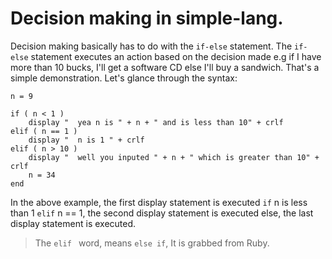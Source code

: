 # Decision making in simple-lang.
Decision making basically has to do with the `if-else` statement. The  `if-else` statement executes an action  based on the decision made e.g if I have more than 10 bucks, I'll get a software CD else I'll buy a sandwich. That's a simple demonstration. Let's glance through the syntax:

```
n = 9

if ( n < 1 )
	display "  yea n is " + n + " and is less than 10" + crlf
elif ( n == 1 )
	display "  n is 1 " + crlf 
elif ( n > 10 )
	display "  well you inputed " + n + " which is greater than 10" + crlf
	n = 34
end

```
In the above example, the first display statement is executed `if` n is less than 1 `elif` n == 1, the second display statement is executed else, the last display statement is executed.
> The  `elif ` word, means `else if`, It is grabbed from Ruby.